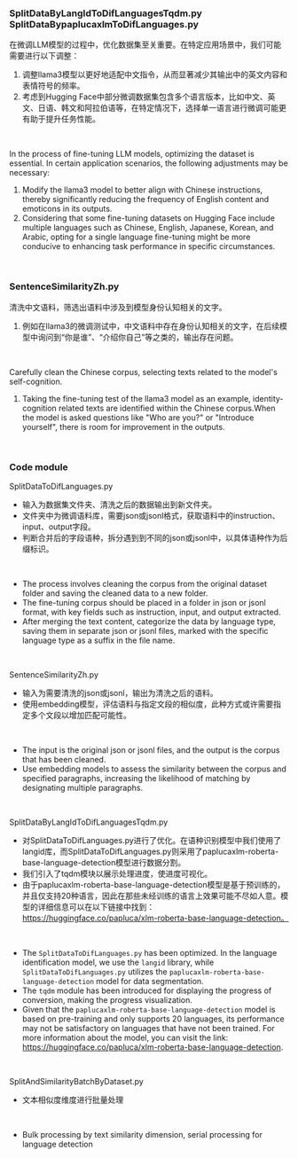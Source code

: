 ### SplitDataByLangIdToDifLanguagesTqdm.py SplitDataBypaplucaxlmToDifLanguages.py
在微调LLM模型的过程中，优化数据集至关重要。在特定应用场景中，我们可能需要进行以下调整：</br>
1. 调整llama3模型以更好地适配中文指令，从而显著减少其输出中的英文内容和表情符号的频率。
2. 考虑到Hugging Face中部分微调数据集包含多个语言版本，比如中文、英文、日语、韩文和阿拉伯语等，在特定情况下，选择单一语言进行微调可能更有助于提升任务性能。
</br>

In the process of fine-tuning LLM models, optimizing the dataset is essential. In certain application scenarios, the following adjustments may be necessary:
1. Modify the llama3 model to better align with Chinese instructions, thereby significantly reducing the frequency of English content and emoticons in its outputs.
2. Considering that some fine-tuning datasets on Hugging Face include multiple languages such as Chinese, English, Japanese, Korean, and Arabic, opting for a single language fine-tuning might be more conducive to enhancing task performance in specific circumstances.
</br>

### SentenceSimilarityZh.py
清洗中文语料，筛选出语料中涉及到模型身份认知相关的文字。</br>
1. 例如在llama3的微调测试中，中文语料中存在身份认知相关的文字，在后续模型中询问到“你是谁”、“介绍你自己”等之类的，输出存在问题。
</br>

Carefully clean the Chinese corpus, selecting texts related to the model's self-cognition.</br>
1. Taking the fine-tuning test of the llama3 model as an example, identity-cognition related texts are identified within the Chinese corpus.When the model is asked questions like "Who are you?" or "Introduce yourself", there is room for improvement in the outputs.
</br>

### Code module
SplitDataToDifLanguages.py</br>
- 输入为数据集文件夹、清洗之后的数据输出到新文件夹。
- 文件夹中为微调语料库，需要json或jsonl格式，获取语料中的instruction、input、output字段。
- 判断合并后的字段语种，拆分遇到到不同的json或jsonl中，以具体语种作为后缀标识。
</br>

- The process involves cleaning the corpus from the original dataset folder and saving the cleaned data to a new folder.
- The fine-tuning corpus should be placed in a folder in json or jsonl format, with key fields such as instruction, input, and output extracted.
- After merging the text content, categorize the data by language type, saving them in separate json or jsonl files, marked with the specific language type as a suffix in the file name.
</br>

SentenceSimilarityZh.py</br>
- 输入为需要清洗的json或jsonl，输出为清洗之后的语料。
- 使用embedding模型，评估语料与指定文段的相似度，此种方式或许需要指定多个文段以增加匹配可能性。
</br>

- The input is the original json or jsonl files, and the output is the corpus that has been cleaned.
- Use embedding models to assess the similarity between the corpus and specified paragraphs, increasing the likelihood of matching by designating multiple paragraphs.
</br>

SplitDataByLangIdToDifLanguagesTqdm.py</br>
- 对SplitDataToDifLanguages.py进行了优化。在语种识别模型中我们使用了langid库，而SplitDataToDifLanguages.py则采用了paplucaxlm-roberta-base-language-detection模型进行数据分割。
- 我们引入了tqdm模块以展示处理进度，使进度可视化。
- 由于paplucaxlm-roberta-base-language-detection模型是基于预训练的，并且仅支持20种语言，因此在那些未经训练的语言上效果可能不尽如人意。模型的详细信息可以在以下链接中找到：https://huggingface.co/papluca/xlm-roberta-base-language-detection。
</br>

- The `SplitDataToDifLanguages.py` has been optimized. In the language identification model, we use the `langid` library, while `SplitDataToDifLanguages.py` utilizes the `paplucaxlm-roberta-base-language-detection` model for data segmentation.
- The `tqdm` module has been introduced for displaying the progress of conversion, making the progress visualization.
- Given that the `paplucaxlm-roberta-base-language-detection` model is based on pre-training and only supports 20 languages, its performance may not be satisfactory on languages that have not been trained. For more information about the model, you can visit the link: https://huggingface.co/papluca/xlm-roberta-base-language-detection.
</br>

SplitAndSimilarityBatchByDataset.py</br>
- 文本相似度维度进行批量处理
</br>

- Bulk processing by text similarity dimension, serial processing for language detection
